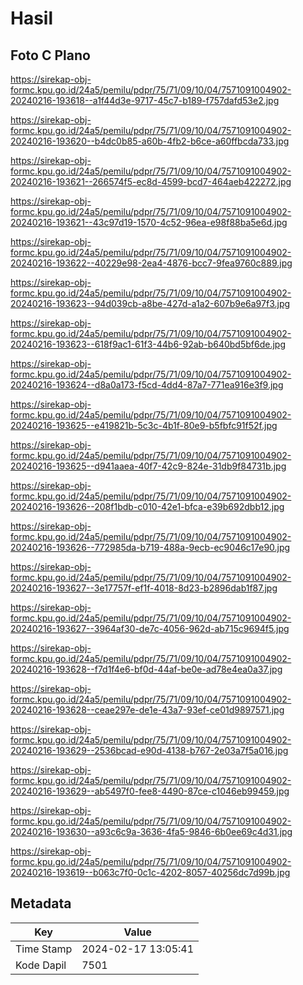 # Hasil

## Foto C Plano

https://sirekap-obj-formc.kpu.go.id/24a5/pemilu/pdpr/75/71/09/10/04/7571091004902-20240216-193618--a1f44d3e-9717-45c7-b189-f757dafd53e2.jpg

https://sirekap-obj-formc.kpu.go.id/24a5/pemilu/pdpr/75/71/09/10/04/7571091004902-20240216-193620--b4dc0b85-a60b-4fb2-b6ce-a60ffbcda733.jpg

https://sirekap-obj-formc.kpu.go.id/24a5/pemilu/pdpr/75/71/09/10/04/7571091004902-20240216-193621--266574f5-ec8d-4599-bcd7-464aeb422272.jpg

https://sirekap-obj-formc.kpu.go.id/24a5/pemilu/pdpr/75/71/09/10/04/7571091004902-20240216-193621--43c97d19-1570-4c52-96ea-e98f88ba5e6d.jpg

https://sirekap-obj-formc.kpu.go.id/24a5/pemilu/pdpr/75/71/09/10/04/7571091004902-20240216-193622--40229e98-2ea4-4876-bcc7-9fea9760c889.jpg

https://sirekap-obj-formc.kpu.go.id/24a5/pemilu/pdpr/75/71/09/10/04/7571091004902-20240216-193623--94d039cb-a8be-427d-a1a2-607b9e6a97f3.jpg

https://sirekap-obj-formc.kpu.go.id/24a5/pemilu/pdpr/75/71/09/10/04/7571091004902-20240216-193623--618f9ac1-61f3-44b6-92ab-b640bd5bf6de.jpg

https://sirekap-obj-formc.kpu.go.id/24a5/pemilu/pdpr/75/71/09/10/04/7571091004902-20240216-193624--d8a0a173-f5cd-4dd4-87a7-771ea916e3f9.jpg

https://sirekap-obj-formc.kpu.go.id/24a5/pemilu/pdpr/75/71/09/10/04/7571091004902-20240216-193625--e419821b-5c3c-4b1f-80e9-b5fbfc91f52f.jpg

https://sirekap-obj-formc.kpu.go.id/24a5/pemilu/pdpr/75/71/09/10/04/7571091004902-20240216-193625--d941aaea-40f7-42c9-824e-31db9f84731b.jpg

https://sirekap-obj-formc.kpu.go.id/24a5/pemilu/pdpr/75/71/09/10/04/7571091004902-20240216-193626--208f1bdb-c010-42e1-bfca-e39b692dbb12.jpg

https://sirekap-obj-formc.kpu.go.id/24a5/pemilu/pdpr/75/71/09/10/04/7571091004902-20240216-193626--772985da-b719-488a-9ecb-ec9046c17e90.jpg

https://sirekap-obj-formc.kpu.go.id/24a5/pemilu/pdpr/75/71/09/10/04/7571091004902-20240216-193627--3e17757f-ef1f-4018-8d23-b2896dab1f87.jpg

https://sirekap-obj-formc.kpu.go.id/24a5/pemilu/pdpr/75/71/09/10/04/7571091004902-20240216-193627--3964af30-de7c-4056-962d-ab715c9694f5.jpg

https://sirekap-obj-formc.kpu.go.id/24a5/pemilu/pdpr/75/71/09/10/04/7571091004902-20240216-193628--f7d1f4e6-bf0d-44af-be0e-ad78e4ea0a37.jpg

https://sirekap-obj-formc.kpu.go.id/24a5/pemilu/pdpr/75/71/09/10/04/7571091004902-20240216-193628--ceae297e-de1e-43a7-93ef-ce01d9897571.jpg

https://sirekap-obj-formc.kpu.go.id/24a5/pemilu/pdpr/75/71/09/10/04/7571091004902-20240216-193629--2536bcad-e90d-4138-b767-2e03a7f5a016.jpg

https://sirekap-obj-formc.kpu.go.id/24a5/pemilu/pdpr/75/71/09/10/04/7571091004902-20240216-193629--ab5497f0-fee8-4490-87ce-c1046eb99459.jpg

https://sirekap-obj-formc.kpu.go.id/24a5/pemilu/pdpr/75/71/09/10/04/7571091004902-20240216-193630--a93c6c9a-3636-4fa5-9846-6b0ee69c4d31.jpg

https://sirekap-obj-formc.kpu.go.id/24a5/pemilu/pdpr/75/71/09/10/04/7571091004902-20240216-193619--b063c7f0-0c1c-4202-8057-40256dc7d99b.jpg


## Metadata

| Key        | Value               |
| ---------- | ------------------- |
| Time Stamp | 2024-02-17 13:05:41 |
| Kode Dapil | 7501                |



